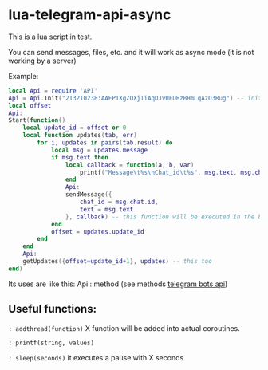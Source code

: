 # lua-telegram-api-async
This is a lua script in test.

You can send messages, files, etc. and it will work as async mode (it is not working by a server)

Example:
```lua
local Api = require 'API'
Api = Api.Init("213210238:AAEP1XgZOXjIiAqDJvUEDBzBHmLqAzO3Rug") -- init with your token
local offset
Api:
Start(function()
    local update_id = offset or 0
    local function updates(tab, err)
        for i, updates in pairs(tab.result) do
            local msg = updates.message
            if msg.text then
                local callback = function(a, b, var)
                    printf("Message\t%s\nChat_id\t%s", msg.text, msg.chat.id)
                end
                Api:
                sendMessage({
                    chat_id = msg.chat.id,
                    text = msg.text
                }, callback) -- this function will be executed in the background
            end
            offset = updates.update_id
        end
    end
    Api:
    getUpdates({offset=update_id+1}, updates) -- this too
end)
```

Its uses are like this:
Api : method (see methods [telegram bots api](https://core.telegram.org/bots/api#available-methods))

Useful functions:
-------------------------------------
`: addthread(function)` X function will be added into actual coroutines.

`: printf(string, values)`

`: sleep(seconds)` it executes a pause with X seconds
